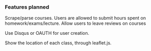 ### Features planned

Scrape/parse courses. Users are allowed to submit hours spent on homework/exams/lecture. Allow users to leave reviews on courses

Use Disqus or OAUTH for user creation.

Show the location of each class, through leaflet.js.

